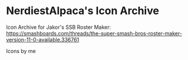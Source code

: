 # NerdiestAlpaca's Icon Archive

Icon Archive for Jakor's SSB Roster Maker: https://smashboards.com/threads/the-super-smash-bros-roster-maker-version-11-0-available.336761

Icons by me
